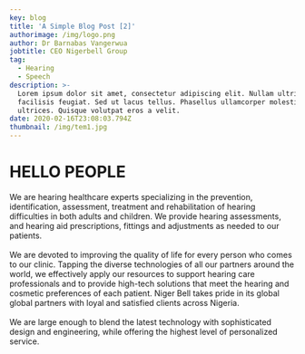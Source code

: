 ```yaml
---
key: blog
title: 'A Simple Blog Post [2]'
authorimage: /img/logo.png
author: Dr Barnabas Vangerwua
jobtitle: CEO Nigerbell Group
tag:
  - Hearing
  - Speech
description: >-
  Lorem ipsum dolor sit amet, consectetur adipiscing elit. Nullam ultricies
  facilisis feugiat. Sed ut lacus tellus. Phasellus ullamcorper molestie
  ultrices. Quisque volutpat eros a velit.
date: 2020-02-16T23:08:03.794Z
thumbnail: /img/tem1.jpg
---
```

# **HELLO PEOPLE**

We are hearing healthcare experts specializing in the prevention, identification, assessment, treatment and rehabilitation of hearing difficulties in both adults and children. We provide hearing assessments, and hearing aid prescriptions, fittings and adjustments as needed to our patients.\
\
We are devoted to improving the quality of life for every person who comes to our clinic. Tapping the diverse technologies of all our partners around the world, we effectively apply our resources to support hearing care professionals and to provide high-tech solutions that meet the hearing and cosmetic preferences of each patient. Niger Bell takes pride in its global global partners with loyal and satisfied clients across Nigeria.\
\
We are large enough to blend the latest technology with sophisticated design and engineering, while offering the highest level of personalized service.
